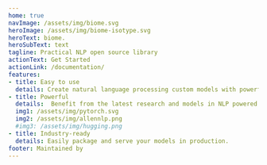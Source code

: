```yaml
---
home: true
navImage: /assets/img/biome.svg
heroImage: /assets/img/biome-isotype.svg
heroText: biome.
heroSubText: text
tagline: Practical NLP open source library
actionText: Get Started
actionLink: /documentation/
features:
- title: Easy to use
  details: Create natural language processing custom models with powerful building blocks and simple workflows.
- title: Powerful
  details:  Benefit from the latest research and models in NLP powered by PyTorch and AllenNLP.
  img1: /assets/img/pytorch.svg
  img2: /assets/img/allennlp.png
  #img3: /assets/img/hugging.png
- title: Industry-ready
  details: Easily package and serve your models in production.
footer: Maintained by
---
```


